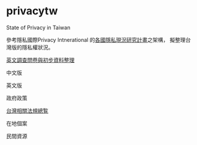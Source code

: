 # privacytw
State of Privacy in Taiwan

參考隱私國際Privacy Intnerational 的[各國隱私現況研究計畫](https://privacyinternational.org/reports/state-of-privacy)之架構，
擬整理台灣版的隱私權狀況。

[英文調查問卷與初步資料整理](sopquestions.md)

中文版

英文版

政府政策

[台灣相關法規總覧](laws.md)

在地個案

民間資源
